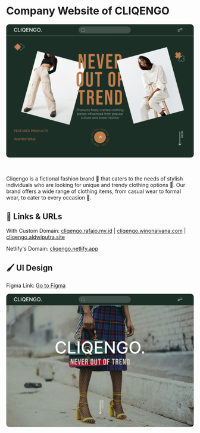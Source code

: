 # Company Website of CLIQENGO

![cliqngo-homepage](https://raw.githubusercontent.com/aldwiputra/aldwiputra/main/images/cliqengo-homepage.png)

<br/>

Cliqengo is a fictional fashion brand 👗 that caters to the needs of stylish individuals who are looking for unique and trendy clothing options 👖. Our brand offers a wide range of clothing items, from casual wear to formal wear, to cater to every occasion 💖.

## :link: Links & URLs

With Custom Domain: [cliqengo.rafajo.my.id](https://cliqengo.rafajo.my.id) |
[cliqengo.winonaivana.com](https://cliqengo.winonaivana.com) |
[cliqengo.aldwiputra.site](https://cliqengo.aldwiputra.site)

Netlify's Domain: [cliqengo.netlify.app](https://cliqengo.netlify.app)

## :paintbrush: UI Design

Figma Link: [Go to Figma](https://www.figma.com/file/Ht9RQSv2oKki2TJy8qFttx/winonaivana?node-id=222%3A312&t=PgY2lU53pO0JLkcw-1)

![cliqngo-homepage](https://raw.githubusercontent.com/aldwiputra/aldwiputra/main/images/cliqengo-aboutpage.png)
